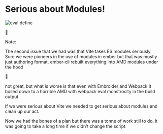 # Serious about Modules!

<div>

![eval define](/eval-define.png) <!-- .element style="width: 1300px;" -->

🤢

</div>

<!-- .element class="fragment" -->

Note:

The second issue that we had was that Vite takes ES modules seriously. Sure we were pioneers in the use of modules in ember but that was mostly just authoring format. ember-cli rebuilt everything into AMD modules under the hood 

🙈

not great, but what is worse is that even with Embroider and Webpack it boiled down to a horrible AMD with webpack eval monstrocity in the build output. 

If we were serious about Vite we needed to get serious about modules and clean up our act.

Now we had the bones of a plan but there was a tonne of work still to do, it was going to take a long time if we didn't change the script. 
